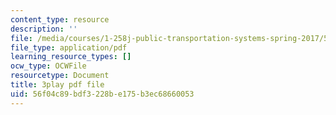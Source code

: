 ```yaml
---
content_type: resource
description: ''
file: /media/courses/1-258j-public-transportation-systems-spring-2017/56f04c89bdf3228be175b3ec68660053_Wlz_17id1BM.pdf
file_type: application/pdf
learning_resource_types: []
ocw_type: OCWFile
resourcetype: Document
title: 3play pdf file
uid: 56f04c89-bdf3-228b-e175-b3ec68660053
---
```

